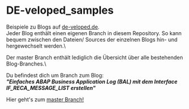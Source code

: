 # DE-veloped_samples
Beispiele zu Blogs auf [de-veloped.de](www.de-veloped.de). \
Jeder Blog enthält einen eigenen Branch in diesem Repository. So kann bequem zwischen den Dateien/ Sources der einzelnen Blogs hin- und hergewechselt werden.\

Der master Branch enthält lediglich die Übersicht über alle bestehenden Blog-Branches.\

Du befindest dich um Branch zum Blog:\
 ***"Einfaches ABAP Business Application Log (BAL) mit dem Interface IF_RECA_MESSAGE_LIST erstellen"***

Hier geht's zum [master Branch!](https://github.com/DE-veloped/DE-veloped_samples/tree/master)